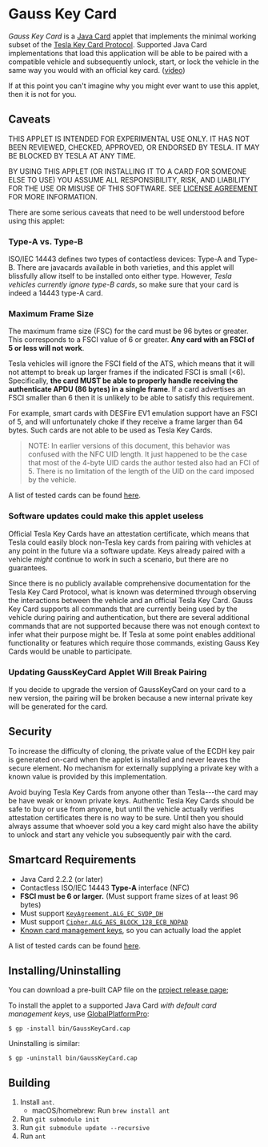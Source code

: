 Gauss Key Card
==============

*Gauss Key Card* is a [Java Card][] applet that implements the minimal
working subset of the [Tesla Key Card Protocol][]. Supported Java Card
implementations that load this application will be able to be paired
with a compatible vehicle and subsequently unlock, start, or lock the
vehicle in the same way you would with an official key card. ([video][])

If at this point you can't imagine why you might ever want to use this
applet, then it is not for you.

[Java Card]: https://en.wikipedia.org/wiki/Java_Card
[Tesla Key Card Protocol]: https://gist.github.com/darconeous/2cd2de11148e3a75685940158bddf933
[video]: https://www.youtube.com/watch?v=QBP_Hjlpwjs

## Caveats ##

THIS APPLET IS INTENDED FOR EXPERIMENTAL USE ONLY. IT HAS NOT BEEN
REVIEWED, CHECKED, APPROVED, OR ENDORSED BY TESLA. IT MAY BE BLOCKED
BY TESLA AT ANY TIME.

BY USING THIS APPLET (OR INSTALLING IT TO A CARD FOR SOMEONE ELSE
TO USE) YOU ASSUME ALL RESPONSIBILITY, RISK, AND LIABILITY FOR THE
USE OR MISUSE OF THIS SOFTWARE. SEE [LICENSE AGREEMENT](./LICENSE)
FOR MORE INFORMATION.

There are some serious caveats that need to be well understood before
using this applet:

### Type-A vs. Type-B ###

ISO/IEC 14443 defines two types of contactless devices: Type-A and Type-B.
There are javacards available in both varieties, and this applet will
blissfully allow itself to be installed onto either type. However, *Tesla
vehicles currently ignore type-B cards*, so make sure that your card is
indeed a 14443 type-A card.

### Maximum Frame Size ###

The maximum frame size (FSC) for the card must be 96 bytes or greater.
This corresponds to a FSCI value of 6 or greater. **Any card with an FSCI
of 5 or less will not work**.

Tesla vehicles will ignore the FSCI field of the ATS, which means that it
will not attempt to break up larger frames if the indicated FSCI is small (<6).
Specifically, **the card MUST be able to properly handle receiving the
authenticate APDU (86 bytes) in a single frame**. If a card advertises
an FSCI smaller than 6 then it is unlikely to be able to satisfy this
requirement.

For example, smart cards with DESFire EV1 emulation support have an
FSCI of 5, and will unfortunately choke if they receive a frame larger
than 64 bytes. Such cards are not able to be used as Tesla Key Cards.

> NOTE: In earlier versions of this document, this behavior was confused with
> the NFC UID length. It just happened to be the case that most of the
> 4-byte UID cards the author tested also had an FCI of 5. There is no
> limitation of the length of the UID on the card imposed by the vehicle.

A list of tested cards can be found [here](https://github.com/darconeous/gauss-key-card/wiki/Recommended-Cards).

### Software updates could make this applet useless ###

Official Tesla Key Cards have an attestation certificate, which means
that Tesla could easily block non-Tesla key cards from pairing with
vehicles at any point in the future via a software update. Keys
already paired with a vehicle *might* continue to work in such a
scenario, but there are no guarantees.

Since there is no publicly available comprehensive documentation for
the Tesla Key Card Protocol, what is known was determined through
observing the interactions between the vehicle and an official Tesla
Key Card. Gauss Key Card supports all commands that are currently
being used by the vehicle during pairing and authentication, but there
are several additional commands that are not supported because there
was not enough context to infer what their purpose might be. If Tesla
at some point enables additional functionality or features which
require those commands, existing Gauss Key Cards would be unable to
participate.

### Updating GaussKeyCard Applet Will Break Pairing

If you decide to upgrade the version of GaussKeyCard on your card
to a new version, the pairing will be broken because a new internal
private key will be generated for the card.

## Security ##

To increase the difficulty of cloning, the private value of the ECDH
key pair is generated on-card when the applet is installed and never
leaves the secure element. No mechanism for externally supplying a
private key with a known value is provided by this implementation.

Avoid buying Tesla Key Cards from anyone other than Tesla---the card
may be have weak or known private keys. Authentic Tesla Key Cards
should be safe to buy or use from anyone, but until the vehicle
actually verifies attestation certificates there is no way to be sure.
Until then you should always assume that whoever sold you a key card
might also have the ability to unlock and start any vehicle you
subsequently pair with the card.

## Smartcard Requirements ##

 * Java Card 2.2.2 (or later)
 * Contactless ISO/IEC 14443 **Type-A** interface (NFC)
 * **FSCI must be 6 or larger.** (Must support frame sizes of at least 96 bytes)
 * Must support [`KeyAgreement.ALG_EC_SVDP_DH`][]
 * Must support [`Cipher.ALG_AES_BLOCK_128_ECB_NOPAD`][]
 * [Known card management keys][], so you can actually load the applet

[`KeyAgreement.ALG_EC_SVDP_DH`]: https://docs.oracle.com/javacard/3.0.5/api/javacard/security/KeyAgreement.html#ALG_EC_SVDP_DH
[`Cipher.ALG_AES_BLOCK_128_ECB_NOPAD`]: https://docs.oracle.com/javacard/3.0.5/api/javacardx/crypto/Cipher.html#ALG_AES_BLOCK_128_ECB_NOPAD
[Known card management keys]: https://github.com/martinpaljak/GlobalPlatformPro/wiki/Keys

A list of tested cards can be found [here](https://github.com/darconeous/gauss-key-card/wiki/Recommended-Cards).

## Installing/Uninstalling ##

You can download a pre-built CAP file on the [project release page][];

[project release page]: https://github.com/darconeous/gauss-key-card/releases

To install the applet to a supported Java Card *with default card
management keys*, use [GlobalPlatformPro](https://github.com/martinpaljak/GlobalPlatformPro):

```
$ gp -install bin/GaussKeyCard.cap
```

Uninstalling is similar:

```
$ gp -uninstall bin/GaussKeyCard.cap
```

## Building ##

1. Install `ant`.
   * macOS/homebrew: Run `brew install ant`
2. Run `git submodule init`
3. Run `git submodule update --recursive`
4. Run `ant`
